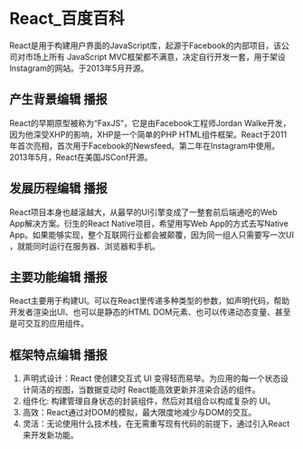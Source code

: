# React_百度百科

React是用于构建用户界面的JavaScript库，起源于Facebook的内部项目，该公司对市场上所有 JavaScript MVC框架都不满意，决定自行开发一套，用于架设Instagram的网站。于2013年5月开源。



## 产生背景编辑 播报

React的早期原型被称为“FaxJS”，它是由Facebook工程师Jordan Walke开发，因为他深受XHP的影响，XHP是一个简单的PHP HTML组件框架。React于2011年首次亮相，首次用于Facebook的Newsfeed。第二年在Instagram中使用。2013年5月，React在美国JSConf开源。

## 发展历程编辑 播报

React项目本身也越滚越大，从最早的UI引擎变成了一整套前后端通吃的Web App解决方案。衍生的React Native项目，希望用写Web App的方式去写Native App。如果能够实现，整个互联网行业都会被颠覆，因为同一组人只需要写一次UI ，就能同时运行在服务器、浏览器和手机。

## 主要功能编辑 播报

React主要用于构建UI。可以在React里传递多种类型的参数，如声明代码，帮助开发者渲染出UI、也可以是静态的HTML DOM元素、也可以传递动态变量、甚至是可交互的应用组件。

## 框架特点编辑 播报

1. 声明式设计：React 使创建交互式 UI 变得轻而易举。为应用的每一个状态设计简洁的视图，当数据变动时 React能高效更新并渲染合适的组件。
2. 组件化: 构建管理自身状态的封装组件，然后对其组合以构成复杂的 UI。
3. 高效：React通过对DOM的模拟，最大限度地减少与DOM的交互。
4. 灵活：无论使用什么技术栈，在无需重写现有代码的前提下，通过引入React来开发新功能。